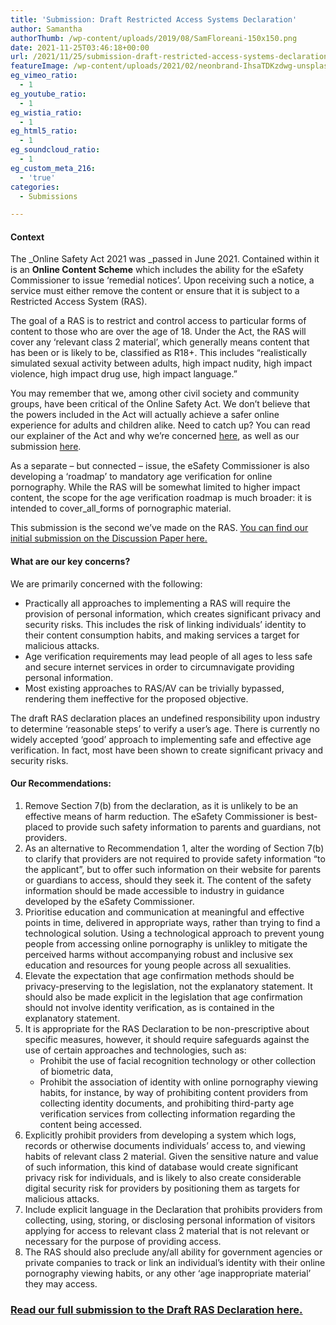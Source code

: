 ```yaml
---
title: 'Submission: Draft Restricted Access Systems Declaration'
author: Samantha
authorThumb: /wp-content/uploads/2019/08/SamFloreani-150x150.png
date: 2021-11-25T03:46:18+00:00
url: /2021/11/25/submission-draft-restricted-access-systems-declaration/
featureImage: /wp-content/uploads/2021/02/neonbrand-IhsaTDKzdwg-unsplash-scaled-1.jpg
eg_vimeo_ratio:
  - 1
eg_youtube_ratio:
  - 1
eg_wistia_ratio:
  - 1
eg_html5_ratio:
  - 1
eg_soundcloud_ratio:
  - 1
eg_custom_meta_216:
  - 'true'
categories:
  - Submissions

---
```

#### Context

The _Online Safety Act 2021 was _passed in June 2021. Contained within it is an **Online Content Scheme** which includes the ability for the eSafety Commissioner to issue ‘remedial notices’. Upon receiving such a notice, a service must either remove the content or ensure that it is subject to a Restricted Access System (RAS).

<meta charset="utf-8" />
The goal of a RAS is to restrict and control access to particular forms of content to those who are over the age of 18. Under the Act, the RAS will cover any &#8216;relevant class 2 material&#8217;, which generally means content that has been or is likely to be, classified as R18+. This includes “realistically simulated sexual activity between adults, high impact nudity, high impact violence, high impact drug use, high impact language.”

You may remember that we, among other civil society and community groups, have been critical of the Online Safety Act. We don’t believe that the powers included in the Act will actually achieve a safer online experience for adults and children alike. Need to catch up? You can read our explainer of the Act and why we’re concerned [here][1], as well as our submission [here][2].

As a separate – but connected – issue, the eSafety Commissioner is also developing a ‘roadmap’ to mandatory age verification for online pornography. While the RAS will be somewhat limited to higher impact content, the scope for the age verification roadmap is much broader: it is intended to cover_all_forms of pornographic material.

This submission is the second we&#8217;ve made on the RAS. [<span style="text-decoration: underline;">You can find our initial submission on the Discussion Paper here.</span>][3]

#### What are our key concerns?

We are primarily concerned with the following:

  * Practically all approaches to implementing a RAS will require the provision of personal information, which creates significant privacy and security risks. This includes the risk of linking individuals&#8217; identity to their content consumption habits, and making services a target for malicious attacks.
  * Age verification requirements may lead people of all ages to less safe and secure internet services in order to circumnavigate providing personal information.
  * Most existing approaches to RAS/AV can be trivially bypassed, rendering them ineffective for the proposed objective.

The draft RAS declaration places an undefined responsibility upon industry to determine ‘reasonable steps’ to verify a user&#8217;s age. There is currently no widely accepted ‘good’ approach to implementing safe and effective age verification. In fact, most have been shown to create significant privacy and security risks.

#### Our Recommendations: 

  1. Remove Section 7(b) from the declaration, as it is unlikely to be an effective means of harm reduction. The eSafety Commissioner is best-placed to provide such safety information to parents and guardians, not providers.
  2. As an alternative to Recommendation 1, alter the wording of Section 7(b) to clarify that providers are not required to provide safety information “to the applicant”, but to offer such information on their website for parents or guardians to access, should they seek it. The content of the safety information should be made accessible to industry in guidance developed by the eSafety Commissioner.
  3. Prioritise education and communication at meaningful and effective points in time, delivered in appropriate ways, rather than trying to find a technological solution. Using a technological approach to prevent young people from accessing online pornography is unlikley to mitigate the perceived harms without accompanying robust and inclusive sex education and resources for young people across all sexualities.
  4. Elevate the expectation that age confirmation methods should be privacy-preserving to the legislation, not the explanatory statement. It should also be made explicit in the legislation that age confirmation should not involve identity verification, as is contained in the explanatory statement. 
  5. It is appropriate for the RAS Declaration to be non-prescriptive about specific measures, however, it should require safeguards against the use of certain approaches and technologies, such as: 
      * Prohibit the use of facial recognition technology or other collection of biometric data,
      * Prohibit the association of identity with online pornography viewing habits, for instance, by way of prohibiting content providers from collecting identity documents, and prohibiting third-party age verification services from collecting information regarding the content being accessed.
  6. Explicitly prohibit providers from developing a system which logs, records or otherwise documents individuals’ access to, and viewing habits of relevant class 2 material. Given the sensitive nature and value of such information, this kind of database would create significant privacy risk for individuals, and is likely to also create considerable digital security risk for providers by positioning them as targets for malicious attacks.
  7. Include explicit language in the Declaration that prohibits providers from collecting, using, storing, or disclosing personal information of visitors applying for access to relevant class 2 material that is not relevant or necessary for the purpose of providing access. 
  8. The RAS should also preclude any/all ability for government agencies or private companies to track or link an individual’s identity with their online pornography viewing habits, or any other ‘age inappropriate material’ they may access.

### **[<span style="text-decoration: underline;">Read our full submission to the Draft RAS Declaration here.</span>][4]**

 [1]: https://digitalrightswatch.org.au/2021/02/11/explainer-the-online-safety-bill/
 [2]: https://digitalrightswatch.org.au/2021/02/18/submission-the-online-safety-bill/
 [3]: https://digitalrightswatch.org.au/2021/09/21/submission-restricted-access-system/
 [4]: /wp-content/uploads/2021/11/Submission_-Draft-Restricted-Access-System-Declaration-eSafety-Commissioner-November-2021.pdf